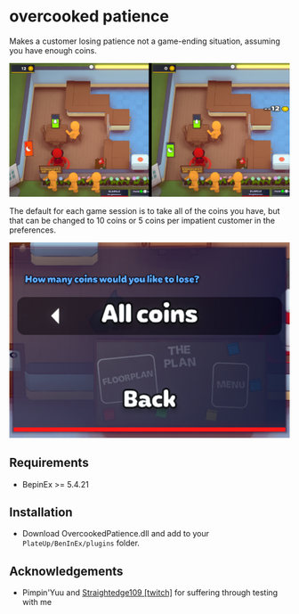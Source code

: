 # overcooked patience

Makes a customer losing patience not a game-ending situation, assuming you have enough coins.

![Preview](./img/preview.png)

The default for each game session is to take all of the coins you have, but that can be changed to 10 coins or 5 coins per impatient customer in the preferences.

![Preferences](./img/new-preferences.png)

## Requirements

* BepinEx >= 5.4.21

## Installation

* Download OvercookedPatience.dll and add to your `PlateUp/BenInEx/plugins` folder.

## Acknowledgements
* Pimpin'Yuu and [Straightedge109 [twitch]](https://twitch.tv/straightedge109) for suffering through testing with me
